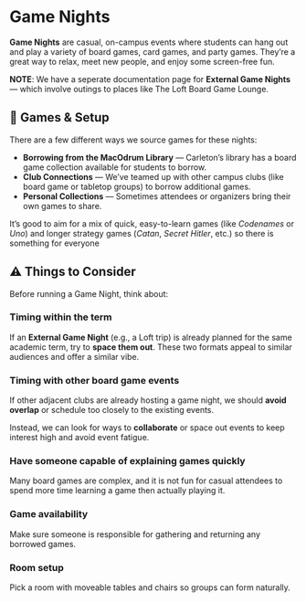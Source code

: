 # Game Nights

**Game Nights** are casual, on-campus events where students can hang out and play a variety of board games, card games, and party games. They’re a great way to relax, meet new people, and enjoy some screen-free fun.

**NOTE**: We have a seperate documentation page for **External Game Nights** — which involve outings to places like The Loft Board Game Lounge.

## 🧩 Games & Setup

There are a few different ways we source games for these nights:

- **Borrowing from the MacOdrum Library** — Carleton’s library has a board game collection available for students to borrow.
- **Club Connections** — We’ve teamed up with other campus clubs (like board game or tabletop groups) to borrow additional games.
- **Personal Collections** — Sometimes attendees or organizers bring their own games to share.

It’s good to aim for a mix of quick, easy-to-learn games (like _Codenames_ or _Uno_) and longer strategy games (_Catan_, _Secret Hitler_, etc.) so there is something for everyone

## ⚠️ Things to Consider

Before running a Game Night, think about:

### Timing within the term

If an **External Game Night** (e.g., a Loft trip) is already planned for the same academic term, try to **space them out**. These two formats appeal to similar audiences and offer a similar vibe.

### Timing with other board game events

If other adjacent clubs are already hosting a game night, we should **avoid overlap** or schedule too closely to the existing events.

Instead, we can look for ways to **collaborate** or space out events to keep interest high and avoid event fatigue.

### Have someone capable of explaining games quickly

Many board games are complex, and it is not fun for casual attendees to spend more time learning a game then actually playing it.

### Game availability

Make sure someone is responsible for gathering and returning any borrowed games.

### Room setup

Pick a room with moveable tables and chairs so groups can form naturally.
